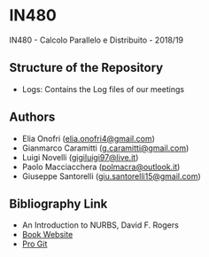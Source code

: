 # IN480
IN480 - Calcolo Parallelo e Distribuito - 2018/19

## Structure of the Repository

- Logs: Contains the Log files of our meetings


## Authors
 - Elia Onofri (elia.onofri4@gmail.com)
 - Gianmarco Caramitti (g.caramitti@gmail.com)
 - Luigi Novelli (gigiluigi97@live.it)
 - Paolo Macciacchera (polmacra@outlook.it)
 - Giuseppe Santorelli (giu.santorelli15@gmail.com)
 
## Bibliography Link
 - An Introduction to NURBS, David F. Rogers
 - [Book Website](http://www.nar-associates.com/nurbs/)
 - [Pro Git](https://git-scm.com/book/en/v2)
